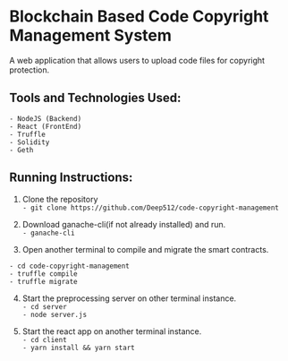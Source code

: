 # Blockchain Based Code Copyright Management System
A web application that allows users to upload code files for copyright protection.<br />

## Tools and Technologies Used:
```
- NodeJS (Backend)
- React (FrontEnd)
- Truffle
- Solidity
- Geth
```

## Running Instructions:
1. Clone the repository<br />
`- git clone https://github.com/Deep512/code-copyright-management`<br />

2. Download ganache-cli(if not already installed) and run.<br />
`- ganache-cli`<br />

3. Open another terminal to compile and migrate the smart contracts.<br />
```
- cd code-copyright-management
- truffle compile
- truffle migrate
```

4. Start the preprocessing server on other terminal instance.<br />
`- cd server`<br />
`- node server.js`<br />

5. Start the react app on another terminal instance.<br />
`- cd client`<br />
`- yarn install && yarn start`<br />
